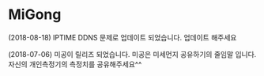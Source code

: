 # MiGong
(2018-08-18)
IPTIME DDNS 문제로 업데이트
되었습니다.
업데이트 해주세요

(2018-07-06)
미공이 릴리즈 되었습니다.
미공은 미세먼지 공유하기의
줄임말 입니다.
자신의 개인측정기의 측정치를 
공유해주세요^^
